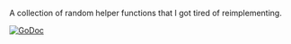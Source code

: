 A collection of random helper functions that I got tired of reimplementing.


[![GoDoc](https://godoc.org/github.com/micvbang/go-helpy?status.svg)](https://godoc.org/github.com/micvbang/go-helpy)
